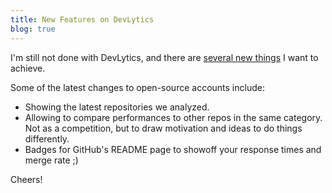 ```yaml
---
title: New Features on DevLytics
blog: true
---
```


I'm still not done with DevLytics, and there are [several new things](/whats-next-for-devlyticsio/) I want to achieve. 

Some of the latest changes to open-source accounts include:
- Showing the latest repositories we analyzed.
- Allowing to compare performances to other repos in the same category. Not as a competition, but to draw motivation and ideas to do things differently.
- Badges for GitHub's README page to showoff your response times and merge rate ;)

Cheers!